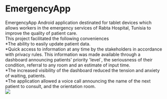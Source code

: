 # EmergencyApp
EmergencyApp Android application destinated for tablet devices which allows workers in the emergency services of Rabta Hospital, Tunisia to improve the quality of patient care.<BR>
This project facilitated the following conveniences<BR>
*The ability to easily update patient data.<BR>
*Quick access to information at any time by the stakeholders in accordance with privacy rules. 
This information was made available through a dashboard announcing patients' priority 'level`, the seriousness of their condition, referral to any room and an estimate of input time.<BR>
*The increased visibility of the dashboard reduced the tension and anxiety of waiting, patients.<BR>
*The application allowed a voice call announcing the name of the next patient to consult, and the orientation room.<BR>
<img src="https://drive.google.com/open?id=0BxqQQwmDiP00Tk9UbDEwRkJ3N1E"/>
